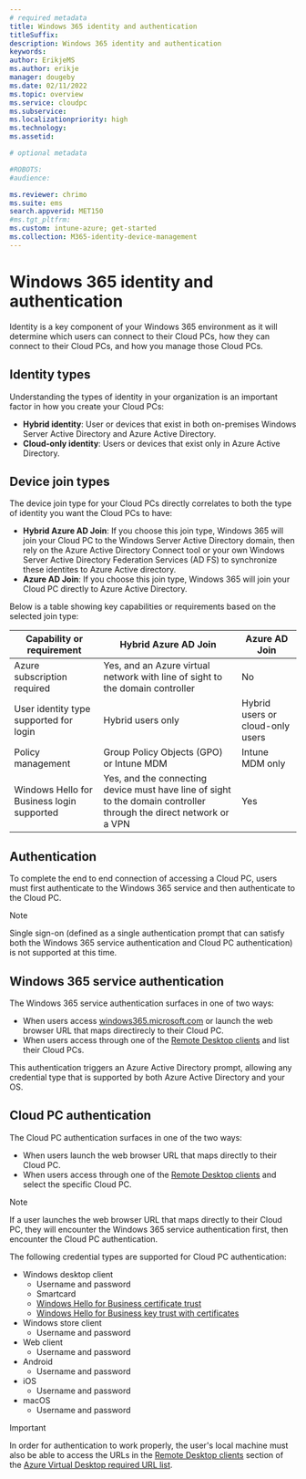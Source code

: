 ```yaml
---
# required metadata
title: Windows 365 identity and authentication
titleSuffix:
description: Windows 365 identity and authentication
keywords:
author: ErikjeMS  
ms.author: erikje
manager: dougeby
ms.date: 02/11/2022
ms.topic: overview
ms.service: cloudpc
ms.subservice:
ms.localizationpriority: high
ms.technology:
ms.assetid: 

# optional metadata

#ROBOTS:
#audience:

ms.reviewer: chrimo
ms.suite: ems
search.appverid: MET150
#ms.tgt_pltfrm:
ms.custom: intune-azure; get-started
ms.collection: M365-identity-device-management
---
```


# Windows 365 identity and authentication

Identity is a key component of your Windows 365 environment as it will determine which users can connect to their Cloud PCs, how they can connect to their Cloud PCs, and how you manage those Cloud PCs.

## Identity types

Understanding the types of identity in your organization is an important factor in how you create your Cloud PCs:

- **Hybrid identity**: User or devices that exist in both on-premises Windows Server Active Directory and Azure Active Directory.
- **Cloud-only identity**: Users or devices that exist only in Azure Active Directory.


## Device join types

The device join type for your Cloud PCs directly correlates to both the type of identity you want the Cloud PCs to have:

- **Hybrid Azure AD Join**: If you choose this join type, Windows 365 will join your Cloud PC to the Windows Server Active Directory domain, then rely on the Azure Active Directory Connect tool or your own Windows Server Active Directory Federation Services (AD FS) to synchronize these identites to Azure Active directory.
- **Azure AD Join**: If you choose this join type, Windows 365 will join your Cloud PC directly to Azure Active Directory.


Below is a table showing key capabilities or requirements based on the selected join type:

|Capability or requirement|Hybrid Azure AD Join|Azure AD Join|
|-|-|-|
|Azure subscription required|Yes, and an Azure virtual network with line of sight to the domain controller|No|
|User identity type supported for login|Hybrid users only|Hybrid users or cloud-only users|
|Policy management|Group Policy Objects (GPO) or Intune MDM|Intune MDM only|
|Windows Hello for Business login supported|Yes, and the connecting device must have line of sight to the domain controller through the direct network or a VPN|Yes|

## Authentication

To complete the end to end connection of accessing a Cloud PC, users must first authenticate to the Windows 365 service and then authenticate to the Cloud PC.

>[!NOTE]
>Single sign-on (defined as a single authentication prompt that can satisfy both the Windows 365 service authentication and Cloud PC authentication) is not supported at this time.

## Windows 365 service authentication

The Windows 365 service authentication surfaces in one of two ways:

- When users access [windows365.microsoft.com](https://windows365.microsoft.com) or launch the web browser URL that maps directirecly to their Cloud PC.
- When users access through one of the [Remote Desktop clients](/windows-server/remote/remote-desktop-services/clients/remote-desktop-clients) and list their Cloud PCs.

This authentication triggers an Azure Active Directory prompt, allowing any credential type that is supported by both Azure Active Directory and your OS.

## Cloud PC authentication

The Cloud PC authentication surfaces in one of the two ways:

- When users launch the web browser URL that maps directly to their Cloud PC.
- When users access through one of the [Remote Desktop clients](/windows-server/remote/remote-desktop-services/clients/remote-desktop-clients) and select the specific Cloud PC.

>[!NOTE]
>If a user launches the web browser URL that maps directly to their Cloud PC, they will encounter the Windows 365 service authentication first, then encounter the Cloud PC authentication.

The following credential types are supported for Cloud PC authentication:
- Windows desktop client
    - Username and password
    - Smartcard
    - [Windows Hello for Business certificate trust](/windows/security/identity-protection/hello-for-business/hello-hybrid-cert-trust)
    - [Windows Hello for Business key trust with certificates](/windows/security/identity-protection/hello-for-business/hello-deployment-rdp-certs)
- Windows store client
    - Username and password
- Web client
    - Username and password
- Android
    - Username and password
- iOS
    - Username and password
- macOS
    - Username and password

>[!IMPORTANT]
>In order for authentication to work properly, the user's local machine must also be able to access the URLs in the [Remote Desktop clients](safe-url-list.md#remote-desktop-clients) section of the [Azure Virtual Desktop required URL list](safe-url-list.md).